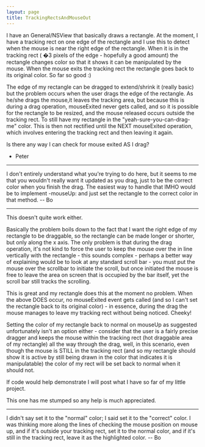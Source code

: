 ```yaml
---
layout: page
title: TrackingRectsAndMouseOut
---
```


I have an General/NSView that basically draws a rectangle. At the moment, I have a tracking rect on one edge of the rectangle and I use this to detect when the mouse is near the right edge of the rectangle. When it is in the tracking rect ( �3 pixels of the edge - hopefully a good amount) the rectangle changes color so that it shows it can be manipulated by the mouse. When the mouse exits the tracking rect the rectangle goes back to its original color. So far so good :)

The edge of my rectangle can be dragged to extend/shrink it (really basic) but the problem occurs when the user drags the edge of the rectangle. As he/she drags the mouse,it leaves the tracking area, but because this is during a drag operation, mouseExited never gets called, and so it is possible for the rectangle to be resized, and the mouse released occurs outside the tracking rect. To still have my rectangle in the "yeah-sure-you-can-drag-me" color. This is then not rectified until the NEXT mouseExited operation, which involves entering the tracking rect and then leaving it again.

Is there any way I can check for mouse exited AS I drag?

- Peter

----


I don't entirely understand what you're trying to do here, but it seems to me that you wouldn't really want it updated as you drag, just to be the correct color when you finish the drag.  The easiest way to handle that IMHO would be to implement     -mouseUp: and just set the rectangle to the correct color in that method.  -- Bo

----

This doesn't quite work either.

Basically the problem boils down to the fact that I want the right edge of my rectangle to be draggable, so the rectangle can be made longer or shorter, but only along the x axis. The only problem is that during the drag operation, it's not kind to force the user to keep the mouse over the in line vertically with the rectangle - this sounds complex - perhaps a better way of explaining would be to look at any standard scroll bar - you must put the mouse over the scrollbar to initiate the scroll, but once initiated the mouse is free to leave the area on screen that is occupied by the bar itself, yet the scroll bar still tracks the scrolling. 

This is great and my rectangle does this at the moment no problem. When the above DOES occur, no mouseExited event gets called (and so I can't set the rectangle back to its original color) - in essence, during the drag the mouse manages to leave my tracking rect without being noticed. Cheeky!

Setting the color of my rectangle back to normal on mouseUp as suggested unfortunately isn't an option either - consider that the user is a fairly precise dragger and keeps the mouse within the tracking rect (hot draggable area of my rectangle) all the way through the drag, well, in this scenario, even though the mouse is STILL in the tracking rect (and so my rectangle should show it is active by still being drawn in the color that indicates it is manipulatable) the color of my rect will be set back to normal when it should not.

If code would help demonstrate I will post what I have so far of my little project.

This one has me stumped so any help is much appreciated.

----

I didn't say set it to the "normal" color; I said set it to the "correct" color.  I was thinking more along the lines of checking the mouse position on mouse up, and if it's outside your tracking rect, set it to the normal color, and if it's still in the tracking rect, leave it as the highlighted color.  -- Bo
